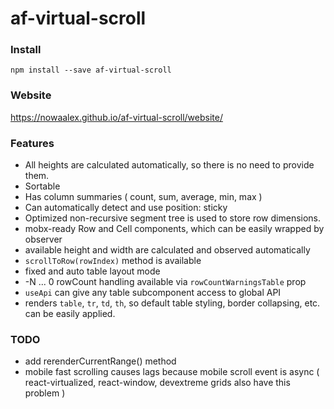 # af-virtual-scroll

### Install
`npm install --save af-virtual-scroll`

### Website
https://nowaalex.github.io/af-virtual-scroll/website/

### Features
* All heights are calculated automatically, so there is no need to provide them.
* Sortable
* Has column summaries ( count, sum, average, min, max )
* Can automatically detect and use position: sticky
* Optimized non-recursive segment tree is used to store row dimensions.
* mobx-ready Row and Cell components, which can be easily wrapped by observer
* available height and width are calculated and observed automatically
* `scrollToRow(rowIndex)` method is available
* fixed and auto table layout mode
* -N ... 0 rowCount handling available via `rowCountWarningsTable` prop
* `useApi` can give any table subcomponent access to global API
* renders `table`, `tr`, `td`, `th`, so default table styling, border collapsing, etc. can be easily applied.

### TODO
* add rerenderCurrentRange() method
* mobile fast scrolling causes lags because mobile scroll event is async ( react-virtualized, react-window, devextreme grids also have this problem )